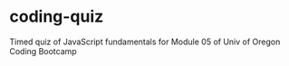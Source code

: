 # coding-quiz
Timed quiz of JavaScript fundamentals for Module 05 of Univ of Oregon Coding Bootcamp
